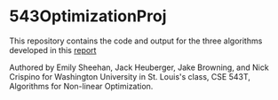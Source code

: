 # 543OptimizationProj

This repository contains the code and output for the three algorithms developed in this [report](https://docs.google.com/document/d/1ZW3uADwB4MCw09cmJ-SFkfP8_w5HovIHfPX7dCnO020/edit?usp=sharing)

Authored by Emily Sheehan, Jack Heuberger, Jake Browning, and Nick Crispino for Washington University in St. Louis's class, CSE 543T, Algorithms for Non-linear Optimization.
